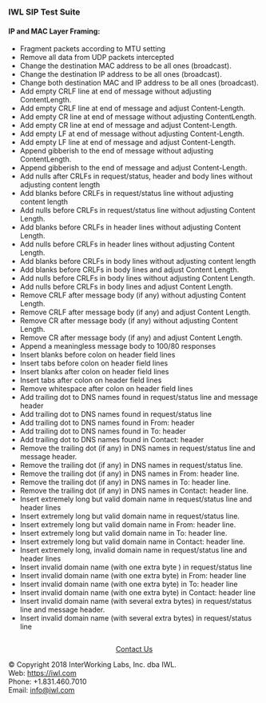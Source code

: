 ### IWL SIP Test Suite
#### IP and MAC Layer Framing:
* Fragment packets according to MTU setting
* Remove all data from UDP packets intercepted
* Change the destination MAC address to be all ones (broadcast).
* Change the destination IP address to be all ones (broadcast).
* Change both destination MAC and IP address to be all ones
(broadcast).
* Add empty CRLF line at end of message without adjusting ContentLength.
* Add empty CRLF line at end of message and adjust Content-Length.
* Add empty CR line at end of message without adjusting ContentLength.
* Add empty CR line at end of message and adjust Content-Length.
* Add empty LF at end of message without adjusting Content-Length.
* Add empty LF line at end of message and adjust Content-Length.
* Append gibberish to the end of message without adjusting ContentLength.
* Append gibberish to the end of message and adjust Content-Length.
* Add nulls after CRLFs in request/status, header and body lines
without adjusting content length
* Add blanks before CRLFs in request/status line without adjusting
content length
* Add nulls before CRLFs in request/status line without adjusting
Content Length.
* Add blanks before CRLFs in header lines without adjusting Content
Length.
* Add nulls before CRLFs in header lines without adjusting Content
Length.
* Add blanks before CRLFs in body lines without adjusting content
length
* Add blanks before CRLFs in body lines and adjust Content Length.
* Add nulls before CRLFs in body lines without adjusting Content
Length.
* Add nulls before CRLFs in body lines and adjust Content Length.
* Remove CRLF after message body (if any) without adjusting Content
Length.
* Remove CRLF after message body (if any) and adjust Content
Length.
* Remove CR after message body (if any) without adjusting Content
Length.
* Remove CR after message body (if any) and adjust Content Length.
* Append a meaningless message body to 100/80 responses
* Insert blanks before colon on header field lines
* Insert tabs before colon on header field lines
* Insert blanks after colon on header field lines
* Insert tabs after colon on header field lines
* Remove whitespace after colon on header field lines
* Add trailing dot to DNS names found in request/status line and
message header
* Add trailing dot to DNS names found in request/status line
* Add trailing dot to DNS names found in From: header
* Add trailing dot to DNS names found in To: header
* Add trailing dot to DNS names found in Contact: header
* Remove the trailing dot (if any) in DNS names in request/status line
and message header.
* Remove the trailing dot (if any) in DNS names in request/status line.
* Remove the trailing dot (if any) in DNS names in From: header line.
* Remove the trailing dot (if any) in DNS names in To: header line.
* Remove the trailing dot (if any) in DNS names in Contact: header line.
* Insert extremely long but valid domain name in request/status line
and header lines
* Insert extremely long but valid domain name in request/status line.
* Insert extremely long but valid domain name in From: header line.
* Insert extremely long but valid domain name in To: header line.
* Insert extremely long but valid domain name in Contact: header line.
* Insert extremely long, invalid domain name in request/status line and
header lines
* Insert invalid domain name (with one extra byte ) in request/status line
* Insert invalid domain name (with one extra byte) in From: header line
* Insert invalid domain name (with one extra byte) in To: header line
* Insert invalid domain name (with one extra byte) in Contact: header
line
* Insert invalid domain name (with several extra bytes) in request/status
line and message header.
* Insert invalid domain name (with several extra bytes) in request/status
line

<p style="margin-top:2em;text-align:center;"><a href="/company/contact" class="btn btn-danger">Contact Us</a></p>

© Copyright 2018 InterWorking Labs, Inc. dba IWL. <br> 
Web: https://iwl.com <br> 
Phone: +1.831.460.7010 <br> 
Email: info@iwl.com